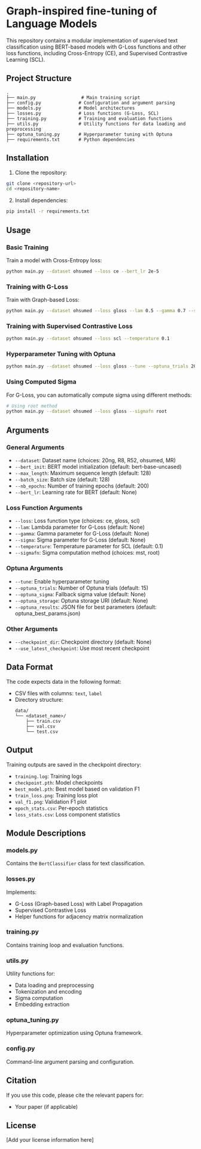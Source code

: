# Graph-inspired fine-tuning of Language Models

This repository contains a modular implementation of supervised text classification using BERT-based models with G-Loss functions and other loss functions, including Cross-Entropy (CE), and Supervised Contrastive Learning (SCL).

## Project Structure

```
.
├── main.py                 # Main training script
├── config.py              # Configuration and argument parsing
├── models.py              # Model architectures
├── losses.py              # Loss functions (G-Loss, SCL)
├── training.py            # Training and evaluation functions
├── utils.py               # Utility functions for data loading and preprocessing
├── optuna_tuning.py       # Hyperparameter tuning with Optuna
├── requirements.txt       # Python dependencies
```

## Installation

1. Clone the repository:
```bash
git clone <repository-url>
cd <repository-name>
```

2. Install dependencies:
```bash
pip install -r requirements.txt
```

## Usage

### Basic Training

Train a model with Cross-Entropy loss:
```bash
python main.py --dataset ohsumed --loss ce --bert_lr 2e-5
```

### Training with G-Loss

Train with Graph-based Loss:
```bash
python main.py --dataset ohsumed --loss gloss --lam 0.5 --gamma 0.7 --sigma 1.0
```

### Training with Supervised Contrastive Loss

```bash
python main.py --dataset ohsumed --loss scl --temperature 0.1
```

### Hyperparameter Tuning with Optuna

```bash
python main.py --dataset ohsumed --loss gloss --tune --optuna_trials 20
```

### Using Computed Sigma

For G-Loss, you can automatically compute sigma using different methods:

```bash
# Using root method
python main.py --dataset ohsumed --loss gloss --sigmafn root
```

## Arguments

### General Arguments
- `--dataset`: Dataset name (choices: 20ng, R8, R52, ohsumed, MR)
- `--bert_init`: BERT model initialization (default: bert-base-uncased)
- `--max_length`: Maximum sequence length (default: 128)
- `--batch_size`: Batch size (default: 128)
- `--nb_epochs`: Number of training epochs (default: 200)
- `--bert_lr`: Learning rate for BERT (default: None)

### Loss Function Arguments
- `--loss`: Loss function type (choices: ce, gloss, scl)
- `--lam`: Lambda parameter for G-Loss (default: None)
- `--gamma`: Gamma parameter for G-Loss (default: None)
- `--sigma`: Sigma parameter for G-Loss (default: None)
- `--temperature`: Temperature parameter for SCL (default: 0.1)
- `--sigmafn`: Sigma computation method (choices: mst, root)

### Optuna Arguments
- `--tune`: Enable hyperparameter tuning
- `--optuna_trials`: Number of Optuna trials (default: 15)
- `--optuna_sigma`: Fallback sigma value (default: None)
- `--optuna_storage`: Optuna storage URI (default: None)
- `--optuna_results`: JSON file for best parameters (default: optuna_best_params.json)

### Other Arguments
- `--checkpoint_dir`: Checkpoint directory (default: None)
- `--use_latest_checkpoint`: Use most recent checkpoint

## Data Format

The code expects data in the following format:
- CSV files with columns: `text`, `label`
- Directory structure:
  ```
  data/
  └── <dataset_name>/
      ├── train.csv
      ├── val.csv
      └── test.csv
  ```

## Output

Training outputs are saved in the checkpoint directory:
- `training.log`: Training logs
- `checkpoint.pth`: Model checkpoints
- `best_model.pth`: Best model based on validation F1
- `train_loss.png`: Training loss plot
- `val_f1.png`: Validation F1 plot
- `epoch_stats.csv`: Per-epoch statistics
- `loss_stats.csv`: Loss component statistics

## Module Descriptions

### models.py
Contains the `BertClassifier` class for text classification.

### losses.py
Implements:
- G-Loss (Graph-based Loss) with Label Propagation
- Supervised Contrastive Loss
- Helper functions for adjacency matrix normalization

### training.py
Contains training loop and evaluation functions.

### utils.py
Utility functions for:
- Data loading and preprocessing
- Tokenization and encoding
- Sigma computation
- Embedding extraction

### optuna_tuning.py
Hyperparameter optimization using Optuna framework.

### config.py
Command-line argument parsing and configuration.

## Citation

If you use this code, please cite the relevant papers for:
- Your paper (if applicable)

## License

[Add your license information here]
